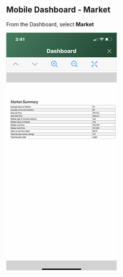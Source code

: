 ## Mobile Dashboard - Market

From the Dashboard, select **Market**

![mobile_market_report](../images/reda_mobile_market_report.PNG)
